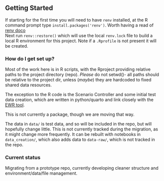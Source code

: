 ## Getting Started

If starting for the first time you will need to have `renv` installed, at the R command prompt type `install.packages('renv')`.  Worth having a read of [renv doco](https://rstudio.github.io/renv/)  
Next run `renv::restore()` which will use the local `renv.lock` file to build a local R environment for this project.  Note if a `.Rprofile` is not present it will be created. 


### How do I get set up? ###

Most of the work here is in R scripts, with the Rproject providing relative paths to the project directory (repo). *Please* do not setwd()- all paths should be relative to the project dir, unless (*maybe*) they are hardcoded to fixed shared data resources.

The exception to the R code is the Scenario Controller and some initial test data creation, which are written in python/quarto and link closely with the [EWR tool](https://github.com/MDBAuth/EWR_tool).

This is not currently a package, though we are moving that way.

The data in `data/` is test data, and so will be included in the repo, but will hopefully change little. This is not currently tracked during the migration, as it might change more frequently. It can be rebuilt with notebooks in `data_creation/`, which also adds data to `data-raw/`, which is not tracked in the repo.

### Current status
Migrating from a prototype repo, currently developing cleaner structure and environment/data/file management.